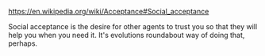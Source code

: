 
https://en.wikipedia.org/wiki/Acceptance#Social_acceptance

Social acceptance is the desire for other agents to trust you so that they will help you when you need it. It's evolutions roundabout way of doing that, perhaps.
